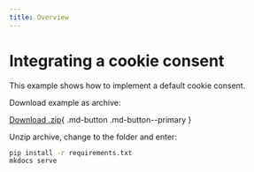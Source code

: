 ```yaml
---
title: Overview
---
```


# Integrating a cookie consent 

This example shows how to implement a default cookie consent.

Download example as archive:

[Download .zip][Download]{ .md-button .md-button--primary }

Unzip archive, change to the folder and enter:

``` bash
pip install -r requirements.txt
mkdocs serve
```

  [Download]: https://minhaskamal.github.io/DownGit/#/home?url=https://github.com/mkdocs-material/examples/tree/master/examples/tags
